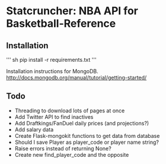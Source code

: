 # Statcruncher: NBA API for Basketball-Reference

## Installation
''' sh
pip install -r requirements.txt
'''

Installation instructions for MongoDB. http://docs.mongodb.org/manual/tutorial/getting-started/

## Todo
- Threading to download lots of pages at once
- Add Twitter API to find inactives
- Add Draftkings/FanDuel daily prices (and projections?)
- Add salary data
- Create Flask-mongokit functions to get data from database
- Should I save Player as player_code or player name string?
- Raise errors instead of returning None?
- Create new find_player_code and the opposite